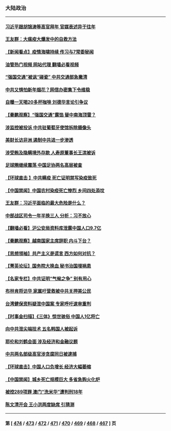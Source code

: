 ### 大陆政治
---
#### [习近平跟胡锦涛等高官拜年 官媒表述异于往年](../../pages/ncid277/n13911407.md?01201645) 
#### [王友群：大瘟疫大爆发中的自救方法](../../pages/ncid277/n13911414.md?01201645) 
#### [【新闻看点】疫情海啸持续 传习与7常委秘闻](../../pages/ncid277/n13911302.md?01201645) 
#### [油管热门视频 网站代理 翻墙必看视频](http://138.2.39.72:81/youtube.html?epic-marker?01201645)
#### [“强国交通”被讽“碰瓷” 中共交通部急撇清](../../pages/ncid277/n13911375.md?01201645) 
#### [中共又惧怕新年烟花？网信办密集下令维稳](../../pages/ncid277/n13911374.md?01201645) 
#### [自曝一天喝20多杯咖啡 刘德华言论引争议](../../pages/ncid277/n13911319.md?01201645) 
#### [【秦鹏观察】“强国交通”露馅 替中南海顶雷？](../../pages/ncid277/n13911339.md?01201645) 
#### [涉监控被投诉 中共驻葡萄牙使馆拆除摄像头](../../pages/ncid277/n13911198.md?01201645) 
#### [美财长访非洲 遏制中共进一步渗透](../../pages/ncid277/n13911106.md?01201645) 
#### [涉受贿及隐瞒境外存款 人寿原董事长王滨被诉](../../pages/ncid277/n13911017.md?01201645) 
#### [足球圈继续震荡 中国足协两名高层被查](../../pages/ncid277/n13910974.md?01201645) 
#### [【环球直击 】中共瞒疫 死亡证明禁写染疫致死](../../pages/ncid277/n13910304.md?01201645) 
#### [【中国禁闻】中国农村染疫死亡惨烈 乡间四处添坟](../../pages/ncid277/n13910315.md?01201645) 
#### [王友群：习近平面临的最大危险是什么？](../../pages/ncid277/n13909541.md?01201645) 
#### [中部战区司令一年半换三人 分析：习不放心](../../pages/ncid277/n13910606.md?01201645) 
#### [【翻墙必看】沪公安局资料库泄露中国人口9.7亿](../../pages/ncid277/n13910506.md?01201645) 
#### [【秦鹏观察】越南国家主席辞职 内斗下台？](../../pages/ncid277/n13910321.md?01201645) 
#### [【思想领袖】共产主义是谎言 西方如何对抗？](../../pages/ncid277/n13879158.md?01201645) 
#### [【菁英论坛】国务院大换血 秘书治国埋祸患](../../pages/ncid277/n13910318.md?01201645) 
#### [【名家专栏】中共证明“气候之争” 别有用心](../../pages/ncid277/n13908425.md?01201645) 
#### [布林肯将访华 家属吁营救被中共关押美公民](../../pages/ncid277/n13910252.md?01201645) 
#### [台湾健保资料疑泄中国案 专家呼吁速审重判](../../pages/ncid277/n13909713.md?01201645) 
#### [【时事金扫描】《三体》惊世骇俗 中国人1亿将亡](../../pages/ncid277/n13910161.md?01201645) 
#### [向中共泄尖端技术 五名韩国人被起诉](../../pages/ncid277/n13910113.md?01201645) 
#### [耶伦和刘鹤会面 涉及经济和金融议题](../../pages/ncid277/n13910139.md?01201645) 
#### [中共两名部级高官涉贪腐同日被逮捕](../../pages/ncid277/n13910044.md?01201645) 
#### [【环球直击】中国人口负增长 经济大幅萎缩](../../pages/ncid277/n13909484.md?01201645) 
#### [【中国禁闻】城乡死亡规模巨大 多省急购火化炉](../../pages/ncid277/n13909490.md?01201645) 
#### [被控289项罪 澳门“洗米华”遭判刑18年](../../pages/ncid277/n13909908.md?01201645) 
#### [陈文清开会 王小洪两度缺席 引猜测](../../pages/ncid277/n13909816.md?01201645) 

---
#### 第 [ [474](./474.md?01201645) / [473](./473.md?01201645) / [472](./472.md?01201645) / [471](./471.md?01201645) / [470](./470.md?01201645) / [469](./469.md?01201645) / [468](./468.md?01201645) / [467](./467.md?01201645) ] 页
